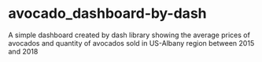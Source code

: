 # avocado_dashboard-by-dash
A simple dashboard created by dash library showing the average prices of avocados and quantity of avocados sold in US-Albany region between 2015 and 2018

